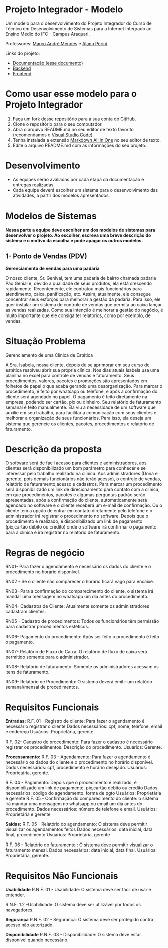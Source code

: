 # Projeto Integrador - Modelo

Um modelo para o desenvolvimento do Projeto Integrador do Curso de Técnico em Desenvolvimento de Sistemas para a Internet Integrado ao Ensino Médio do IFC - Campus Araquari.

Professores: [Marco André Mendes](github.com/marcoandre) e [Alann Perini](https://github.com/AlannKPerini).

Links do projeto:

-   [Documentação (esse documento)](github.com/marcoandre/pi-modelo)
-   [Backend](github.com/marcoandre/pi-backend)
-   [Frontend](github.com/marcoandre/pi-frontend)

# Como usar esse modelo para o Projeto Integrador

1. Faça um fork desse repositório para a sua conta do GitHub.
2. Clone o repositório para o seu computador.
3. Abra o arquivo README.md no seu editor de texto favorito (recomendamos o [Visual Studio Code](https://code.visualstudio.com/)).
4. Tenha instalada a extensão [Markdown All in One](https://marketplace.visualstudio.com/items?itemName=yzhang.markdown-all-in-one) no seu editor de texto.
5. Edite o arquivo README.md com as informações do seu projeto.

# Desenvolvimento

-   As equipes serão avaliadas por cada etapa da documentação e entregas realizadas.
-   Cada equipe deverá escolher um sistema para o desenvolvimento das atividades, a partir dos modelos apresentados.

# Modelos de Sistemas

**Nessa parte a equipe deve escolher um dos modelos de sistemas para desenvolver o projeto. Ao escolher, escreva uma breve descrição do sistema e o motivo da escolha e pode apagar os outros modelos.**

## 1- Ponto de Vendas (PDV)

**Gerenciamento de vendas para uma padaria**

O nosso cliente, Sr. Genival, tem uma padaria de bairro chamada padaria Pão Genial e, devido a qualidade de seus produtos, ela está crescendo rapidamente. Recentemente, ele contratou mais funcionários para atendimento, caixa, panificação, etc.
Assim, atualmente, ele consegue concentrar seus esforços para melhorar a gestão da padaria. Para isso, ele quer instalar um sistema de controle de vendas que permita ao caixa lançar as vendas realizadas. Como sua intenção
é melhorar a gestão do negócio, é muito importante que ele consiga ter
relatórios, como por exemplo, de vendas.

# Situação Problema

Gerenciamento de uma Clínica de Estética 

A Sra. Isabela, nossa cliente, depois de se aprimorar em seu curso de estética resolveu abrir sua própria clínica. Nos dias atuais Isabela usa uma planilha no excel para controle de vendas e faturamento. Seus procedimentos, valores, pacotes e promoções são apresentados em folhetos de papel o que acaba gerando uma desorganização. Para marcar o procedimento, é feito por whatsapp ou telefone, e após a confirmação do cliente será agendado no papel. 
O pagamento é feito diretamente na empresa, podendo ser cartão, pix ou dinheiro. Seu relatório de faturamento semanal é feito manualmente.
Ela viu a necessidade de um software que auxilie em seu trabalho, para facilitar a comunicação com seus clientes e melhorar a organização de seus funcionários. 
Para isso, ela deseja um sistema que gerencie os clientes, pacotes, procedimentos e relatório de faturamento.

# Descrição da proposta

O software será de fácil acesso para clientes e administradores, aos clientes será disponibilizado um bom parâmetro para conhecer e se interessar pelo trabalho realizado na clínica. Aos administradores (Dona e gerente, pois demais funcionários não terão acesso), o controle de vendas, relatório de faturamento,acesso e cadastros.
Para marcar um procedimento será disponibilizado um link de direcionamento para contato com a clínica, em que procedimentos, pacotes e algumas perguntas padrão serão apresentadas, após a confirmação do cliente, automaticamente será agendado no software e o cliente receberá um e-mail de confirmação. Ou o cliente tem a opção de entrar em contato diretamente pelo telefone e o administrador irá registrar o procedimento no software.
Depois que o procedimento é realizado, é disponibilizado um link de pagamento (pix,cartão débito ou crédito) onde o software irá confirmar o pagamento para a clínica e irá registrar no relatório de faturamento.

#  Regras de negócio

RN01- Para fazer o agendamento é necessário os dados do cliente e o procedimento no horário disponível.

RN02 - Se o cliente não comparecer o horário ficará vago para encaixe.

RN03- Para a confirmação do comparecimento do cliente, o sistema irá mandar uma mensagem no whatsapp um dia antes do procedimento.

RN04- Cadastros de Cliente: Atualmente somente os administradores cadastram clientes.

RN05 - Cadastro de procedimentos: Todos os funcionários têm permissão para cadastrar procedimentos estéticos. 

RN06- Pagamento do procedimento: Após ser feito o procedimento é feito o pagamento.

RN07- Relatório de Fluxo de Caixa: O relatório de fluxo de caixa será permitido somente para o administrador.

RN08- Relatório de faturamento: Somente os administradores acessam os itens de faturamento. 

RN09- Relatório de Procedimento: O sistema deverá emitir um relatório semanal/mensal de procedimentos.
 
# Requisitos Funcionais 

**Entradas:**
R.F. 01 - Registro de cliente: Para fazer o agendamento é necessário registrar o cliente
Dados necessários: cpf, nome, telefone, email e endereço
Usuários: Proprietária, gerente.

R.F. 02- Cadastro de procedimento: Para fazer o cadastro  é necessário registrar os procedimentos.
Descrição do procedimento.
Usuários: Gerente.

**Processamento:**
R.F. 03 - Agendamento: Para fazer o agendamento é necessário os dados do cliente e o procedimento no horário disponível. 
Dados necessários: cpf, procedimento e horário desejado.
Usuários: Proprietária, gerente.


R.F. 04 - Pagamento: Depois que o procedimento é realizado, é disponibilizado um link de pagamento. pix,cartão débito ou crédito
Dados necessários: código do agendamento. forma de pgto
Usuários: Proprietária e gerente
R.F. 05 - Confirmação do comparecimento do cliente: o sistema irá mandar uma mensagem no whatsapp ou email um dia antes do procedimento.
Dados necessários: número de telefone e email.
Usuários: Proprietária e gerente


**Saídas:**
R.F. 05 - Relatório do agendamento: O sistema deve permitir visualizar os agendamentos feitos
Dados necessários: data inicial, data final, procedimento
Usuários: Proprietária, gerente

R.F. 06 - Relatório do faturamento : O sistema deve permitir visualizar o faturamento mensal.
Dados necessários: data inicial, data final.
Usuários: Proprietária, gerente.

# Requisitos Não Funcionais 

 **Usabilidade**
R.N.F. 01 - Usabilidade: O sistema deve ser fácil de usar e entender.

R.N.F. 1.2 -Usabilidade: O sistema deve ser utilizável por todos os navegadores.

 **Segurança**
R.N.F. 02 - Segurança: O sistema deve ser protegido contra acesso não autorizado.

**Disponibilidade**
R.N.F. 03 - Disponibilidade: O sistema deve estar disponível quando necessário.
